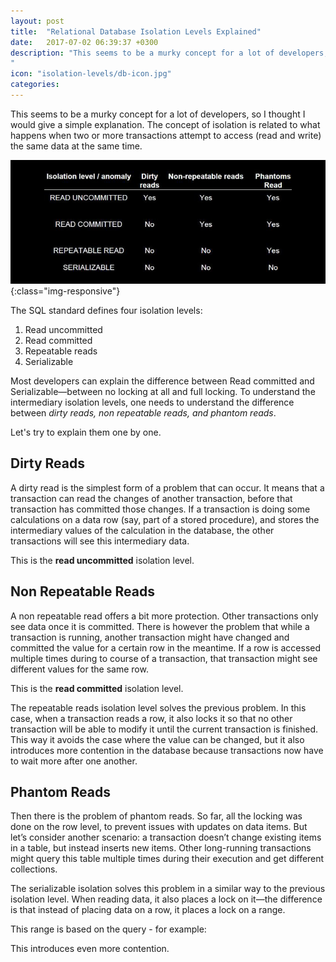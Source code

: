 ```yaml
---
layout: post
title:  "Relational Database Isolation Levels Explained"
date:   2017-07-02 06:39:37 +0300
description: "This seems to be a murky concept for a lot of developers, so I thought I would give a simple explanation. The concept of isolation is related to what happens when two or more transactions attempt to access (read and write) the same data at the same time. The SQL standard defines four isolation levels...
"
icon: "isolation-levels/db-icon.jpg"
categories:
---
```

This seems to be a murky concept for a lot of developers, so I thought I
would give a simple explanation. The concept of isolation is related to what happens when two or more transactions attempt to access (read and write) the same data at the same time.

![levels](/images/isolation-levels/levels.png){:class="img-responsive"}

The SQL standard defines four isolation levels:

1. Read uncommitted
2. Read committed
3. Repeatable reads
4. Serializable

Most developers can explain the difference between Read committed and Serializable—between no locking at all and full locking. To understand the intermediary isolation levels, one needs to understand the difference between _dirty reads, non repeatable reads, and phantom reads_.

Let's try to explain them one by one.

## Dirty Reads

A dirty read is the simplest form of a problem that can occur. It means that a transaction can read the changes of another transaction, before that transaction has committed those changes. If a transaction is doing some calculations on a data row (say, part of a stored procedure), and stores the intermediary values of the calculation in the database, the other transactions will see this intermediary data.

This is the **read uncommitted** isolation level.

## Non Repeatable Reads
A non repeatable read offers a bit more protection. Other transactions only see data once it is committed. There is however the problem that while a transaction is running, another transaction might have changed and committed the value for a certain row in the meantime. If a row is accessed multiple times during to course of a transaction, that transaction might see different values for the same row.

This is the **read committed** isolation level.

The repeatable reads isolation level solves the previous problem. In this case, when a transaction reads a row, it also locks it so that no other transaction will be able to modify it until the current transaction is finished. This way it avoids the case where the value can be changed, but it also introduces more contention in the database because transactions now have to wait more after one another.

## Phantom Reads
Then there is the problem of phantom reads. So far, all the locking was done on the row level, to prevent issues with updates on data items. But let’s consider another scenario: a transaction doesn’t change existing items in a table, but instead inserts new items. Other long-running transactions might query this table multiple times during their execution and get different collections.

The serializable isolation solves this problem in a similar way to the previous isolation level. When reading data, it also places a lock on it—the difference is that instead of placing data on a row, it places a lock on a range.

This range is based on the query - for example:

<script src="https://gist.github.com/toaderflorin/181e34df07fcb647671e9512c3e276bf.js"></script>

This introduces even more contention.
